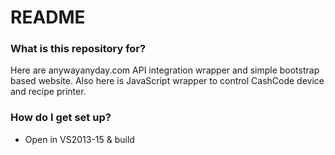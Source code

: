 # README #

### What is this repository for? ###

Here are anywayanyday.com API integration wrapper and simple bootstrap based website.
Also here is JavaScript wrapper to control CashCode device and recipe printer.

### How do I get set up? ###

* Open in VS2013-15 & build